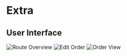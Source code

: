 # Extra
## User Interface

![Route Overview](User_Interface_templates/Manager/Route%20Overview.png)
![Edit Order](User_Interface_templates/Manager/Edit%20Order.png)
![Order View](User_Interface_templates/Manager/Order%20View.png)